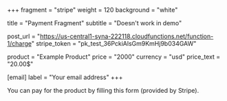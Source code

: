 +++
fragment = "stripe"
weight = 120
background = "white"

title = "Payment Fragment"
subtitle = "Doesn't work in demo"

post_url = "https://us-central1-syna-222118.cloudfunctions.net/function-1/charge"
stripe_token = "pk_test_36PckiAlsGm9KmHj9b034GAW"

product = "Example Product"
price = "2000"
currency = "usd"
price_text = "20.00$"

[email]
  label = "Your email address"
+++

You can pay for the product by filling this form (provided by Stripe).
